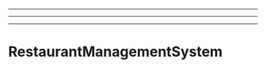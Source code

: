 ------------------------------------------------------------------------------------
----------------------------------------------------------------------------------------------------
----------------------------------------------------------------------------------------------------
# RestaurantManagementSystem
